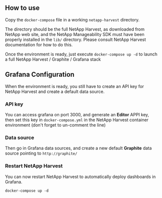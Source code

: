 ## How to use

Copy the `docker-compose` file in a working `netapp-harvest` directory.

The directory should be the full NetApp Harvest, as downloaded from NetApp web site, and the NetApp Manageability SDK must have been properly installed in the `lib/` directory. Please consult NetApp Harvest documentation for how to do this.

Once the environment is ready, just execute `docker-compose up -d` to launch a full NetApp Harvest / Graphite / Grafana stack

## Grafana Configuration

When the environment is ready, you still have to create an API key for NetApp Harvest and create a default data source.

### API key

You can access grafana on port 3000, and generate an **Editor** APPI key, then set this key in `docker-compose.yml` in the NetApp Harvest container environment (don't forget to un-comment the line)

### Data source

Then go in Grafana data sources, and create a new default **Graphite** data source pointing to `http://graphite/`

### Restart NetApp Harvest

You can now restart NetApp Harvest to automatically deploy dashboards in Grafana.

`docker-compose up -d`